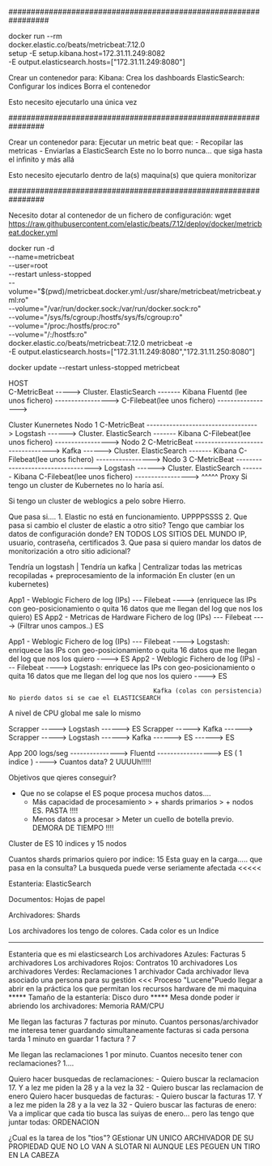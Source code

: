 
#################################################################    

docker run --rm \
    docker.elastic.co/beats/metricbeat:7.12.0 \
    setup -E setup.kibana.host=172.31.11.249:8082 \
    -E output.elasticsearch.hosts=["172.31.11.249:8080"] 

Crear un contenedor para:
    Kibana: Crea los dashboards
    ElasticSearch: Configurar los indices
Borra el contenedor

Esto necesito ejecutarlo una única vez

################################################################    

Crear un contenedor para:
    Ejecutar un metric beat que:
        - Recopilar las metricas
        - Enviarlas a ElasticSearch
Este no lo borro nunca... que siga hasta el infinito y más allá

Esto necesito ejecutarlo dentro de la(s) maquina(s) que quiera monitorizar

################################################################    

Necesito dotar al contenedor de un fichero de configuración:
wget https://raw.githubusercontent.com/elastic/beats/7.12/deploy/docker/metricbeat.docker.yml


docker run -d \
  --name=metricbeat \
  --user=root \
  --restart unless-stopped \
  --volume="$(pwd)/metricbeat.docker.yml:/usr/share/metricbeat/metricbeat.yml:ro" \
  --volume="/var/run/docker.sock:/var/run/docker.sock:ro" \
  --volume="/sys/fs/cgroup:/hostfs/sys/fs/cgroup:ro" \
  --volume="/proc:/hostfs/proc:ro" \
  --volume="/:/hostfs:ro" \
  docker.elastic.co/beats/metricbeat:7.12.0 metricbeat -e \
  -E output.elasticsearch.hosts=["172.31.11.249:8080","172.31.11.250:8080"]  
  
  
docker update --restart unless-stopped metricbeat


HOST                
 C-MetricBeat                               ----->  Cluster. ElasticSearch  ------- Kibana
 Fluentd (lee unos fichero)     ----------------->
 C-Filebeat(lee unos fichero)   ----------------->
 
Cluster Kunernetes
    Nodo 1
     C-MetricBeat  ---------------------------------->  Logstash   ------>    Cluster. ElasticSearch  ------- Kibana
     C-Filebeat(lee unos fichero)   ----------------->
    Nodo 2
     C-MetricBeat  ---------------------------------->  Kafka      ------>    Cluster. ElasticSearch  ------- Kibana
     C-Filebeat(lee unos fichero)   ----------------->
    Nodo 3
     C-MetricBeat  ---------------------------------->  Logstash   ------>    Cluster. ElasticSearch  ------- Kibana
     C-Filebeat(lee unos fichero)   ----------------->
                                                        ^^^^^  Proxy
Si tengo un cluster de Kubernetes no lo haría así.

Si tengo un cluster de weblogics a pelo sobre Hierro.

Que pasa si....
    1. Elastic no está en funcionamiento. UPPPPSSSS
    2. Que pasa si cambio el cluster de elastic a otro sitio? Tengo que cambiar los datos de configuración donde? EN TODOS LOS SITIOS DEL MUNDO 
        IP, usuario, contraseña, certificados
    3. Que pasa si quiero mandar los datos de monitorización a otro sitio adicional?
    

Tendría un logstash  |
Tendría un kafka     | Centralizar todas las metricas recopiladas + preprocesamiento de la información
    En cluster (en un kubernetes)
    
    
    

App1 - Weblogic
    Fichero de log (IPs) --- Filebeat ----> (enriquece las IPs con geo-posicionamiento o quita 16 datos que me llegan del log que nos los quiero) ES
App2 - Metricas de Hardware
    Fichero de log (IPs) --- Filebeat ----> (Filtrar unos campos..) ES

App1 - Weblogic
    Fichero de log (IPs) --- Filebeat ----> Logstash: enriquece las IPs con geo-posicionamiento o quita 16 datos que me llegan del log que nos los quiero ----> ES
App2 - Weblogic
    Fichero de log (IPs) --- Filebeat ----> Logstash: enriquece las IPs con geo-posicionamiento o quita 16 datos que me llegan del log que nos los quiero ----> ES
    
                                            Kafka (colas con persistencia)  No pierdo datos si se cae el ELASTICSEARCH 

A nivel de CPU global me sale lo mismo



Scrapper -----> Logstash                ------> ES
Scrapper -----> Kafka                   ------> 
Scrapper -----> Logstash ------> Kafka  ------> ES
                         ------> ES



App 
200 logs/seg   ---------------> Fluentd -----------------> ES   ( 1 indice ) ----> Cuantos data? 2
UUUUh!!!!!


Objetivos que qieres conseguir?
- Que no se colapse el ES poque procesa muchos datos....
    - Más capacidad de procesamiento > + shards primarios > + nodos ES.  PASTA !!!!
    - Menos datos a procesar > Meter un cuello de botella previo.        DEMORA DE TIEMPO !!!!



Cluster de ES
10 indices y 15 nodos

Cuantos shards primarios quiero por indice: 15
Esta guay en la carga..... que pasa en la consulta? La busqueda puede verse seriamente afectada <<<<<


Estanteria: ElasticSearch

Documentos: Hojas de papel

Archivadores: Shards

Los archivadores los tengo de colores. Cada color es un Indice

------------
Estanteria que es mi elasticsearch
    Los archivadores Azules: Facturas                5 archivadores
    Los archivadores Rojos: Contratos                10 archivadores
    Los archivadores Verdes: Reclamaciones           1  archivador
Cada archivador lleva asociado una persona para su gestión <<< Proceso "Lucene"Puedo llegar a abrir en la práctica los que permitan los recursos hardware de mi maquina
***** Tamaño de la estantería: Disco duro
***** Mesa donde poder ir abriendo los archivadores: Memoria RAM/CPU

Me llegan las facturas 7 facturas por minuto. Cuantos personas/archivador me interesa tener guardando simultaneamente 
    facturas si cada persona tarda 1 minuto en guardar 1 factura ? 7

Me llegan las reclamaciones 1 por minuto. Cuantos necesito tener con reclamaciones? 1.... 

Quiero hacer busquedas de reclamaciones:
    - Quiero buscar la reclamacion 17. Y a lez me piden la 28 y a la vez la 32 
    - Quiero buscar las reclamacion de enero
Quiero hacer busquedas de facturas:
    - Quiero buscar la facturas 17. Y a lez me piden la 28 y a la vez la 32 
    - Quiero buscar las facturas de enero: Va a implicar que cada tio busca las suiyas de enero... pero las tengo que juntar todas: ORDENACION

¿Cual es la tarea de los "tios"? GEstionar UN UNICO ARCHIVADOR DE SU PROPIEDAD QUE NO LO VAN A SLOTAR NI AUNQUE LES PEGUEN UN TIRO EN LA CABEZA









